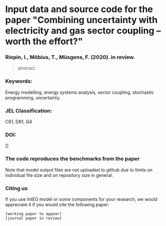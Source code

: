 # Input data and source code for the paper "Combining uncertainty with electricity and gas sector coupling – worth the effort?"

### Riepin, I., Möbius, T., Müsgens, F. (2020). in review.

> abstract

### Keywords:
Energy modelling, energy systems analysis, sector coupling, stochastic programming, uncertainty.
### JEL Classification:
C61, D81, Q4
### DOI: 
[]

### The code reproduces the benchmarks from the paper 
Note that model output files are not uploaded to github due to limits on individual file size and on repository size in general. 

### Citing us

If you use IntEG model or some components for your research, we would appreciate it if you
would cite the following paper:
```
[working paper to appear]
[journal paper in review]
```

